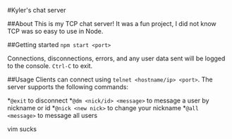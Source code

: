#Kyler's chat server

##About
This is my TCP chat server! It was a fun project, I did not know TCP was so easy to use in Node.

##Getting started
`npm start <port>`

Connections, disconnections, errors, and any user data sent will be logged to the console. `Ctrl-C` to exit.

##Usage
Clients can connect using `telnet <hostname/ip> <port>`. The server supports the following commands:

*`@exit` to disconnect
*`@dm <nick/id> <message>` to message a user by nickname or id
*`@nick <new nick>` to change your nickname
*`@all <message>` to message all users

vim sucks
